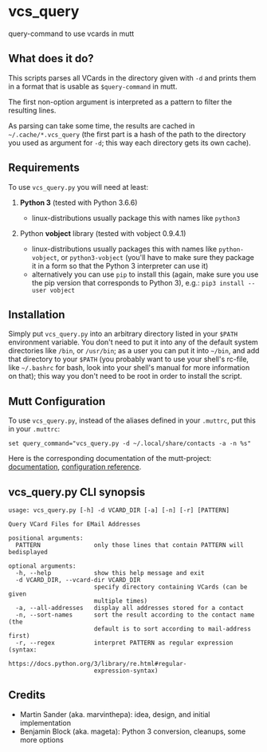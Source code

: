 vcs_query
=========

query-command to use vcards in mutt

What does it do?
----------------

This scripts parses all VCards in the directory given with `-d`
and prints them in a format that is usable as `$query-command` in mutt.

The first non-option argument is interpreted as a pattern to filter the
resulting lines.

As parsing can take some time, the results are cached in
`~/.cache/*.vcs_query` (the first part is a hash of the path to the directory
you used as argument for `-d`; this way each directory gets its own cache).

Requirements
------------

To use `vcs_query.py` you will need at least:

1. **Python 3** (tested with Python 3.6.6)
    * linux-distributions usually package this with names like `python3`

2. Python **vobject** library (tested with vobject 0.9.4.1)
    * linux-distributions usually packages this with names like
      `python-vobject`, or `python3-vobject` (you'll have to make sure they
      package it in a form so that the Python 3 interpreter can use it)
    * alternatively you can use `pip` to install this (again, make sure you
      use the pip version that corresponds to Python 3), e.g.:
      `pip3 install --user vobject`

Installation
------------

Simply put `vcs_query.py` into an arbitrary directory listed in your `$PATH`
environment variable. You don't need to put it into any of the default system
directories like `/bin`, or `/usr/bin`; as a user you can put it into `~/bin`,
and add that directory to your `$PATH` (you probably want to use your shell's
rc-file, like `~/.bashrc` for bash, look into your shell's manual for more
information on that); this way you don't need to be root in order to install
the script.

Mutt Configuration
------------------

To use `vcs_query.py`, instead of the aliases defined in your `.muttrc`, put
this in your `.muttrc`:

```
set query_command="vcs_query.py -d ~/.local/share/contacts -a -n %s"
```

Here is the corresponding documentation of the mutt-project:
[documentation](http://www.mutt.org/doc/manual/#query), [configuration
reference](http://www.mutt.org/doc/manual/#query-command).

vcs_query.py CLI synopsis
-------------------------

```
usage: vcs_query.py [-h] -d VCARD_DIR [-a] [-n] [-r] [PATTERN]

Query VCard Files for EMail Addresses

positional arguments:
  PATTERN               only those lines that contain PATTERN will bedisplayed

optional arguments:
  -h, --help            show this help message and exit
  -d VCARD_DIR, --vcard-dir VCARD_DIR
                        specify directory containing VCards (can be given
                        multiple times)
  -a, --all-addresses   display all addresses stored for a contact
  -n, --sort-names      sort the result according to the contact name (the
                        default is to sort according to mail-address first)
  -r, --regex           interpret PATTERN as regular expression (syntax:
                        https://docs.python.org/3/library/re.html#regular-
                        expression-syntax)
```

Credits
-------

* Martin Sander (aka. marvinthepa): idea, design, and initial implementation
* Benjamin Block (aka. mageta): Python 3 conversion, cleanups, some more options
